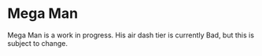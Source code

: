 # Mega Man

Mega Man is a work in progress. His air dash tier is currently <nerf>Bad</nerf>, but this is subject to change.